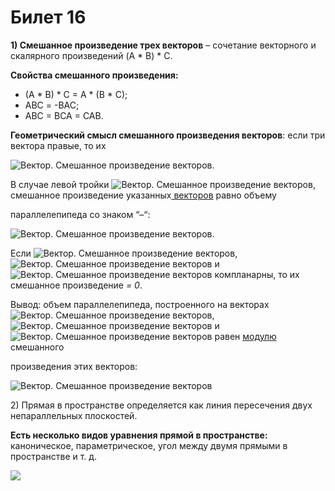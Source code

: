 # Билет 16

**1) Смешанное произведение трех векторов** – сочетание векторного и скалярного произведений (A \* B) \* C.

**Свойства смешанного произведения:**

* (A \* B) \* C = A \* (B \* C);
* ABC = -BAC;
* ABC = BCA = CAB.

**Геометрический смысл смешанного произведения векторов**: если три вектора правые, то их&#x20;

&#x20;![Вектор. Смешанное произведение векторов](file:///C:/Users/seper/AppData/Local/Temp/msohtmlclip1/01/clip\_image003.png).

В случае левой тройки ![Вектор. Смешанное произведение векторов](file:///C:/Users/seper/AppData/Local/Temp/msohtmlclip1/01/clip\_image004.png), смешанное произведение указанных[ векторов](https://www.calc.ru/Vektor-Vidy-Vektorov.html) равно объему

параллелепипеда со знаком “–“:

&#x20;![Вектор. Смешанное произведение векторов](file:///C:/Users/seper/AppData/Local/Temp/msohtmlclip1/01/clip\_image005.png).

Если ![Вектор. Смешанное произведение векторов](file:///C:/Users/seper/AppData/Local/Temp/msohtmlclip1/01/clip\_image007.jpg), ![Вектор. Смешанное произведение векторов](file:///C:/Users/seper/AppData/Local/Temp/msohtmlclip1/01/clip\_image009.jpg) и ![Вектор. Смешанное произведение векторов](file:///C:/Users/seper/AppData/Local/Temp/msohtmlclip1/01/clip\_image011.jpg) компланарны, то их смешанное произведение _= 0_.

Вывод: объем параллелепипеда, построенного на векторах ![Вектор. Смешанное произведение векторов](file:///C:/Users/seper/AppData/Local/Temp/msohtmlclip1/01/clip\_image012.jpg), ![Вектор. Смешанное произведение векторов](file:///C:/Users/seper/AppData/Local/Temp/msohtmlclip1/01/clip\_image013.jpg) и ![Вектор. Смешанное произведение векторов](file:///C:/Users/seper/AppData/Local/Temp/msohtmlclip1/01/clip\_image014.jpg) равен [модулю](https://www.calc.ru/Absolyutnaya-Velichina-Modul.html) смешанного

произведения этих векторов:

![Вектор. Смешанное произведение векторов](file:///C:/Users/seper/AppData/Local/Temp/msohtmlclip1/01/clip\_image015.png)

&#x20;

2\) Прямая в пространстве определяется как линия пересечения двух непараллельных плоскостей.

**Есть несколько видов уравнения прямой в пространстве:** каноническое, параметрическое, угол между двумя прямыми в пространстве и т. д.&#x20;

![](file:///C:/Users/seper/AppData/Local/Temp/msohtmlclip1/01/clip\_image017.jpg)
